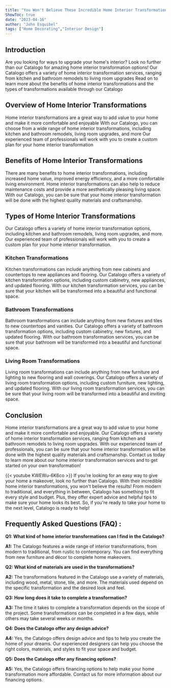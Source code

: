 ```yaml
---
title: "You Won't Believe These Incredible Home Interior Transformations From Our Catalogo!"
ShowToc: true 
date: "2023-04-16"
author: "John Esquibel" 
tags: ["Home Decorating","Interior Design"]
---
```

## Introduction
Are you looking for ways to upgrade your home's interior? Look no further than our Catalogo for amazing home interior transformation options! Our Catalogo offers a variety of home interior transformation services, ranging from kitchen and bathroom remodels to living room upgrades Read on to learn more about the benefits of home interior transformations and the types of transformations available through our Catalogo

## Overview of Home Interior Transformations
Home interior transformations are a great way to add value to your home and make it more comfortable and enjoyable With our Catalogo, you can choose from a wide range of home interior transformations, including kitchen and bathroom remodels, living room upgrades, and more Our experienced team of professionals will work with you to create a custom plan for your home interior transformation

## Benefits of Home Interior Transformations
There are many benefits to home interior transformations, including increased home value, improved energy efficiency, and a more comfortable living environment. Home interior transformations can also help to reduce maintenance costs and provide a more aesthetically pleasing living space. With our Catalogo, you can be sure that your home interior transformation will be done with the highest quality materials and craftsmanship.

## Types of Home Interior Transformations
Our Catalogo offers a variety of home interior transformation options, including kitchen and bathroom remodels, living room upgrades, and more. Our experienced team of professionals will work with you to create a custom plan for your home interior transformation.

### Kitchen Transformations
Kitchen transformations can include anything from new cabinets and countertops to new appliances and flooring. Our Catalogo offers a variety of kitchen transformation options, including custom cabinetry, new appliances, and updated flooring. With our kitchen transformation services, you can be sure that your kitchen will be transformed into a beautiful and functional space.

### Bathroom Transformations
Bathroom transformations can include anything from new fixtures and tiles to new countertops and vanities. Our Catalogo offers a variety of bathroom transformation options, including custom cabinetry, new fixtures, and updated flooring. With our bathroom transformation services, you can be sure that your bathroom will be transformed into a beautiful and functional space.

### Living Room Transformations
Living room transformations can include anything from new furniture and lighting to new flooring and wall coverings. Our Catalogo offers a variety of living room transformation options, including custom furniture, new lighting, and updated flooring. With our living room transformation services, you can be sure that your living room will be transformed into a beautiful and inviting space.

## Conclusion
Home interior transformations are a great way to add value to your home and make it more comfortable and enjoyable. Our Catalogo offers a variety of home interior transformation services, ranging from kitchen and bathroom remodels to living room upgrades. With our experienced team of professionals, you can be sure that your home interior transformation will be done with the highest quality materials and craftsmanship. Contact us today to learn more about our home interior transformation services and to get started on your own transformation!

{{< youtube KWEWu-6K6co >}} 
If you're looking for an easy way to give your home a makeover, look no further than Catalogo. With their incredible home interior transformations, you won't believe the results! From modern to traditional, and everything in between, Catalogo has something to fit every style and budget. Plus, they offer expert advice and helpful tips to make sure your home looks its best. So, if you're ready to take your home to the next level, Catalogo is ready to help!

## Frequently Asked Questions (FAQ) :
**Q1: What kind of home interior transformations can I find in the Catalogo?**

**A1:** The Catalogo features a wide range of interior transformations, from modern to traditional, from rustic to contemporary. You can find everything from new furniture and décor to complete home makeovers.

**Q2: What kind of materials are used in the transformations?**

**A2:** The transformations featured in the Catalogo use a variety of materials, including wood, metal, stone, tile, and more. The materials used depend on the specific transformation and the desired look and feel.

**Q3: How long does it take to complete a transformation?**

**A3:** The time it takes to complete a transformation depends on the scope of the project. Some transformations can be completed in a few days, while others may take several weeks or months.

**Q4: Does the Catalogo offer any design advice?**

**A4:** Yes, the Catalogo offers design advice and tips to help you create the home of your dreams. Our experienced designers can help you choose the right colors, materials, and styles to fit your space and budget.

**Q5: Does the Catalogo offer any financing options?**

**A5:** Yes, the Catalogo offers financing options to help make your home transformation more affordable. Contact us for more information about our financing options.




